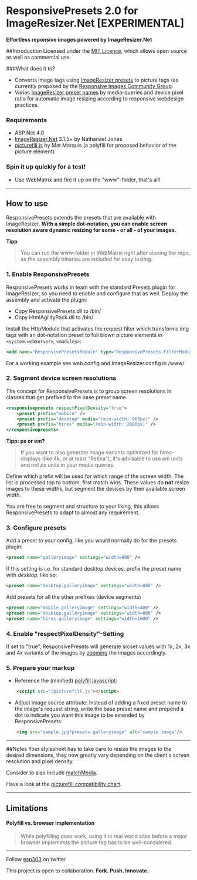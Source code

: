 # ResponsivePresets 2.0 for ImageResizer.Net [EXPERIMENTAL]**Effortless reponsive images powered by ImageResizer.Net**##IntroductionLicensed under the [MIT Licence](http://www.opensource.org/licenses/mit-license.php), which allows open source as well as commercial use.###What does it to?* Converts image tags using [ImageResizer presets](http://imageresizing.net/plugins/presets) to picture tags (as currently proposed by the [Responsive Images Community Group](http://www.w3.org/community/respimg/). * Varies [ImageResizer preset names](http://imageresizing.net/plugins/presets) by media-queries and device pixel ratio for automatic image resizing according to responsive webdesign practices.### Requirements* ASP.Net 4.0* [ImageResizer.Net](www.imageresizing.net) 3.1.5+ by Nathanael Jones* [picturefill.js](https://github.com/Wilto/picturefill-proposal) by Mat Marquis (a polyfill for proposed behavior of the picture element)### Spin it up quickly for a test!* Use WebMatrix and fire it up on the "www"-folder, that's all!----## How to useResponsivePresets extends the presets that are available with ImageResizer. **With a simple dot-notation, you can enable screen resolution aware dynamic resizing for some - or all - of your images.****Tipp**>You can run the www-folder in WebMatrix right after cloning the repo, as the assembly binaries are included for easy testing.### 1. Enable ResponsivePresetsResponsivePresets works in team with the standard Presets plugin for ImageResizer, so you need to enable and configure that as well. Deploy the assembly and activate the plugin:* Copy ResponsivePresets.dll to /bin/* Copy HtmlAgilityPack.dll to /bin/Install the HttpModule that activates the request filter which transforms img tags with an dot-notation preset to full blown picture elements in `<system.webServer>`, `<modules>`:```xml<add name="ResponsivePresetsModule" type="ResponsivePresets.FilterModule.ActivateFilterModule, ResponsivePresets"/>```For a working example see web.config and ImageResizer.config in /www/### 2. Segment device screen resolutionsThe concept for ResponsivePresets is to group screen resolutions in classes that get prefixed to the base preset name.```xml<responsivepresets respectPixelDensity="true">	<preset prefix="mobile" />	<preset prefix="desktop" media="(min-width: 960px)" />	<preset prefix="hires" media="(min-width: 2000px)" /></responsivepresets>```**Tipp: px or em?**> If you want to also generate image variants optimized for hires-displays (like 4k, or at least "Retina"), it's advisable to use _em_ units and not _px_ units in your media queries. Define which prefix will be used for which range of the screen width. The list is processed top to bottom, first match wins. These values do **not** resize images to these widths, but segment the devices by their available screen width. You are free to segment and structure to your liking, this allows ResponsivePresets to adapt to almost any requirement.### 3. Configure presetsAdd a preset to your config, like you would normally do for the presets plugin:    ```xml<preset name="galleryimage" settings="width=800" />```If this setting is i.e. for standard desktop devices, prefix the preset name with *desktop.* like so:    ```xml<preset name="desktop.galleryimage" settings="width=800" />```Add presets for all the other prefixes (device segments)    ```xml<preset name="mobile.galleryimage" settings="width=400" /><preset name="desktop.galleryimage" settings="width=800" /><preset name="hires.galleryimage" settings="width=1600" />```### 4. Enable "respectPixelDensity"-SettingIf set to "true", ResponsivePresets will generate srcset values with 1x, 2x, 3x and 4x variants of the images by [zooming](http://imageresizing.net/docs/reference) the images accordingly.### 5. Prepare your markup* Reference the (minified) [polyfill javascript](https://github.com/Wilto/picturefill-proposal):```html	<script src="/picturefill.js"></script>```* Adjust image source attribute: Instead of adding a fixed preset name to the image's request string, write the base preset name and prepend a dot to indicate you want this image to be extended by ResponsivePresets:```html	<img src="sample.jpg?preset=.galleryimage" alt="sample image"/>```----##NotesYour stylesheet has to take care to resize the images to the desired dimensions, they now greatly vary depending on the client's screen resolution and pixel density.Consider to also include [matchMedia](https://github.com/paulirish/matchMedia.js/).Have a look at the [picturefill compatibility chart](https://github.com/Wilto/picturefill-proposal#support).----## Limitations#### Polyfill vs. browser implementation>While polyfilling does work, using it in real world sites before a major browser implements the picture tag has to be well-considered.----Follow [esn303](https://twitter.com/#!/esn303) on twitterThis project is open to collaboration. **Fork. Push. Innovate.**